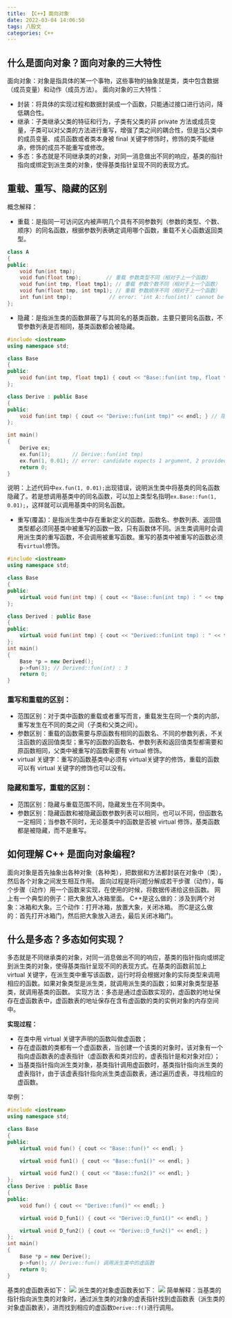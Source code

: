 ```yaml
---
title: 【C++】面向对象
date: 2022-03-04 14:06:50
tags: 八股文
categories: C++
---
```

什么是面向对象？面向对象的三大特性
---
面向对象：对象是指具体的某一个事物，这些事物的抽象就是类，类中包含数据（成员变量）和动作（成员方法）。
面向对象的三大特性：
* 封装：将具体的实现过程和数据封装成一个函数，只能通过接口进行访问，降低耦合性。
* 继承：子类继承父类的特征和行为，子类有父类的非 private 方法或成员变量，子类可以对父类的方法进行重写，增强了类之间的耦合性，但是当父类中的成员变量、成员函数或者类本身被 final 关键字修饰时，修饰的类不能继承，修饰的成员不能重写或修改。
* 多态：多态就是不同继承类的对象，对同一消息做出不同的响应，基类的指针指向或绑定到派生类的对象，使得基类指针呈现不同的表现方式。
<!--more-->

重载、重写、隐藏的区别
---
概念解释：
* 重载：是指同一可访问区内被声明几个具有不同参数列（参数的类型、个数、顺序）的同名函数，根据参数列表确定调用哪个函数，重载不关心函数返回类型。
```cpp
class A
{
public:
    void fun(int tmp);
    void fun(float tmp);        // 重载 参数类型不同（相对于上一个函数）
    void fun(int tmp, float tmp1); // 重载 参数个数不同（相对于上一个函数）
    void fun(float tmp, int tmp1); // 重载 参数顺序不同（相对于上一个函数）
    int fun(int tmp);            // error: 'int A::fun(int)' cannot be overloaded 错误：注意重载不关心函数返回类型
};
```
* 隐藏：是指派生类的函数屏蔽了与其同名的基类函数，主要只要同名函数，不管参数列表是否相同，基类函数都会被隐藏。
```cpp
#include <iostream>
using namespace std;

class Base
{
public:
    void fun(int tmp, float tmp1) { cout << "Base::fun(int tmp, float tmp1)" << endl; }
};

class Derive : public Base
{
public:
    void fun(int tmp) { cout << "Derive::fun(int tmp)" << endl; } // 隐藏基类中的同名函数
};

int main()
{
    Derive ex;
    ex.fun(1);       // Derive::fun(int tmp)
    ex.fun(1, 0.01); // error: candidate expects 1 argument, 2 provided
    return 0;
}
```
说明：上述代码中`ex.fun(1, 0.01);`出现错误，说明派生类中将基类的同名函数隐藏了。若是想调用基类中的同名函数，可以加上类型名指明`ex.Base::fun(1, 0.01);`，这样就可以调用基类中的同名函数。
* 重写(覆盖)：是指派生类中存在重新定义的函数。函数名、参数列表、返回值类型都必须同基类中被重写的函数一致，只有函数体不同。派生类调用时会调用派生类的重写函数，不会调用被重写函数。重写的基类中被重写的函数必须有`virtual`修饰。
```cpp
#include <iostream>
using namespace std;

class Base
{
public:
    virtual void fun(int tmp) { cout << "Base::fun(int tmp) : " << tmp << endl; }
};

class Derived : public Base
{
public:
    virtual void fun(int tmp) { cout << "Derived::fun(int tmp) : " << tmp << endl; } // 重写基类中的 fun 函数
};
int main()
{
    Base *p = new Derived();
    p->fun(3); // Derived::fun(int) : 3
    return 0;
}
```

### 重写和重载的区别：
* 范围区别：对于类中函数的重载或者重写而言，重载发生在同一个类的内部，重写发生在不同的类之间（子类和父类之间）。
* 参数区别：重载的函数需要与原函数有相同的函数名、不同的参数列表，不关注函数的返回值类型；重写的函数的函数名、参数列表和返回值类型都需要和原函数相同，父类中被重写的函数需要有 virtual 修饰。
* virtual 关键字：重写的函数基类中必须有 virtual关键字的修饰，重载的函数可以有 virtual 关键字的修饰也可以没有。

### 隐藏和重写，重载的区别：
* 范围区别：隐藏与重载范围不同，隐藏发生在不同类中。
* 参数区别：隐藏函数和被隐藏函数参数列表可以相同，也可以不同，但函数名一定相同；当参数不同时，无论基类中的函数是否被 virtual 修饰，基类函数都是被隐藏，而不是重写。

如何理解 C++ 是面向对象编程?
---
面向对象是首先抽象出各种对象（各种类），把数据和方法都封装在对象中（类），然后各个对象之间发生相互作用。
面向过程是将问题分解成若干步骤（动作），每个步骤（动作）用一个函数来实现，在使用的时候，将数据传递给这些函数。
网上有一个典型的例子：把大象放入冰箱里面。
C++是这么做的：涉及到两个对象：冰箱和大象。三个动作：打开冰箱，放置大象，关闭冰箱。
而C是这么做的：首先打开冰箱门，然后把大象放入进去，最后关闭冰箱门。

什么是多态？多态如何实现？
---
多态就是不同继承类的对象，对同一消息做出不同的响应，基类的指针指向或绑定到派生类的对象，使得基类指针呈现不同的表现方式。在基类的函数前加上 virtual 关键字，在派生类中重写该函数，运行时将会根据对象的实际类型来调用相应的函数。如果对象类型是派生类，就调用派生类的函数；如果对象类型是基类，就调用基类的函数。 实现方法：多态是通过虚函数实现的，虚函数的地址保存在虚函数表中，虚函数表的地址保存在含有虚函数的类的实例对象的内存空间中。

**实现过程：**
* 在类中用 virtual 关键字声明的函数叫做虚函数；
* 存在虚函数的类都有一个虚函数表，当创建一个该类的对象时，该对象有一个指向虚函数表的虚表指针（虚函数表和类对应的，虚表指针是和对象对应）；
* 当基类指针指向派生类对象，基类指针调用虚函数时，基类指针指向派生类的虚表指针，由于该虚表指针指向派生类虚函数表，通过遍历虚表，寻找相应的虚函数。

举例：
```cpp
#include <iostream>
using namespace std;

class Base
{
public:
	virtual void fun() { cout << "Base::fun()" << endl; }

	virtual void fun1() { cout << "Base::fun1()" << endl; }

	virtual void fun2() { cout << "Base::fun2()" << endl; }
};
class Derive : public Base
{
public:
	void fun() { cout << "Derive::fun()" << endl; }

	virtual void D_fun1() { cout << "Derive::D_fun1()" << endl; }

	virtual void D_fun2() { cout << "Derive::D_fun2()" << endl; }
};
int main()
{
	Base *p = new Derive();
	p->fun(); // Derive::fun() 调用派生类中的虚函数
	return 0;
}
```
基类的虚函数表如下：
![](/images/基类虚函数表.png)
派生类的对象虚函数表如下：
![](/images/派生类虚函数表.png)
简单解释：当基类的指针指向派生类的对象时，通过派生类的对象的虚表指针找到虚函数表（派生类的对象虚函数表），进而找到相应的虚函数`Derive::f()`进行调用。



